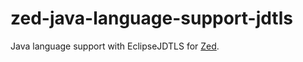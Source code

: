 # zed-java-language-support-jdtls
Java language support with EclipseJDTLS for [Zed](https://github.com/zed-industries/zed).